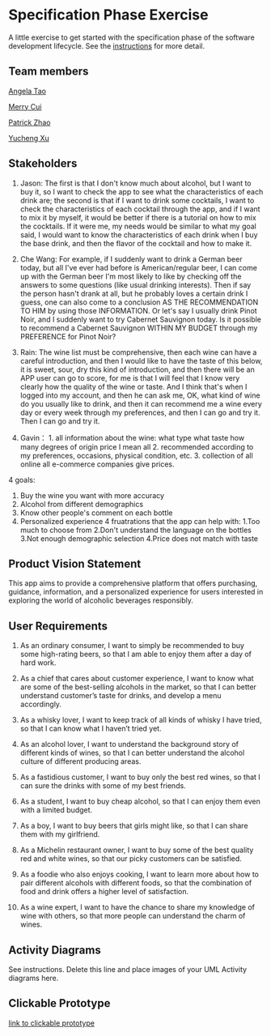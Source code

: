 # Specification Phase Exercise

A little exercise to get started with the specification phase of the software development lifecycle. See the [instructions](instructions.md) for more detail.

## Team members
[Angela Tao](https://github.com/XinranTaoAngela) 
 
[Merry Cui](https://github.com/merrylearninggithub) 
 
[Patrick Zhao](https://github.com/PatrickZhao0) 
 
[Yucheng Xu](https://github.com/yucheng-xph)

## Stakeholders

1. Jason: The first is that I don't know much about alcohol, but I want to buy it, so I want to check the app to see what the characteristics of each drink are; the second is that if I want to drink some cocktails, I want to check the characteristics of each cocktail through the app, and if I want to mix it by myself, it would be better if there is a tutorial on how to mix the cocktails. If it were me, my needs would be similar to what my goal said, I would want to know the characteristics of each drink when I buy the base drink, and then the flavor of the cocktail and how to make it.

2. Che Wang: For example, if I suddenly want to drink a German beer today, but all I've ever had before is American/regular beer, I can come up with the German beer I'm most likely to like by checking off the answers to some questions (like usual drinking interests). Then if say the person hasn't drank at all, but he probably loves a certain drink I guess, one can also come to a conclusion AS THE RECOMMENDATION TO HIM by using those INFORMATION.
Or let's say I usually drink Pinot Noir, and I suddenly want to try Cabernet Sauvignon today. Is it possible to recommend a Cabernet Sauvignon WITHIN MY BUDGET through my PREFERENCE for Pinot Noir?

3. Rain: The wine list must be comprehensive, then each wine can have a careful introduction, and then I would like to have the taste of this below, it is sweet, sour, dry this kind of introduction, and then there will be an APP user can go to score, for me is that I will feel that I know very clearly how the quality of the wine or taste. And I think that's when I logged into my account, and then he can ask me, OK, what kind of wine do you usually like to drink, and then it can recommend me a wine every day or every week through my preferences, and then I can go and try it. Then I can go and try it.

4. Gavin： 1. all information about the wine: what type what taste how many degrees of origin price I mean all 2. recommended according to my preferences, occasions, physical condition, etc. 3. collection of all online all e-commerce companies give prices.
   
4 goals:
  1. Buy the wine you want with more accuracy
  2. Alcohol from different demographics
  3. Know other people's comment on each bottle
  4. Personalized experience
4 fruatrations that the app can help with: 
  1.Too much to choose from
  2.Don't understand the language on the bottles
  3.Not enough demographic selection
  4.Price does not match with taste
## Product Vision Statement

This app aims to provide a comprehensive platform that offers purchasing, guidance, information, and a personalized experience for users interested in exploring the world of alcoholic beverages responsibly.

## User Requirements

1. As an ordinary consumer, I want to simply be recommended to buy some high-rating beers, so that I am able to enjoy them after a day of hard work.

2. As a chief that cares about customer experience, I want to know what are some of the best-selling alcohols in the market, so that I can better understand customer’s taste for drinks, and develop a menu accordingly.

3. As a whisky lover, I want to keep track of all kinds of whisky I have tried, so that I can know what I haven’t tried yet.

4. As an alcohol lover, I want to understand the background story of different kinds of wines, so that I can better understand the alcohol culture of different producing areas.

5. As a fastidious customer, I want to buy only the best red wines, so that I can sure the drinks with some of my best friends.

6. As a student, I want to buy cheap alcohol, so that I can enjoy them even with a limited budget.

7. As a boy, I want to buy beers that girls might like, so that I can share them with my girlfriend.

8. As a Michelin restaurant owner, I want to buy some of the best quality red and white wines, so that our picky customers can be satisfied.

9. As a foodie who also enjoys cooking, I want to learn more about how to pair different alcohols with different foods, so that the combination of food and drink offers a higher level of satisfaction.

10. As a wine expert, I want to have the chance to share my knowledge of wine with others, so that more people can understand the charm of wines.

## Activity Diagrams

See instructions. Delete this line and place images of your UML Activity diagrams here.

## Clickable Prototype
[link to clickable prototype](https://www.figma.com/proto/bqLkKwx4nshuJqJjizjYPx/Wine-App?type=design&node-id=87-1055&t=AXlLTbXN5sGCifKn-1&scaling=scale-down&page-id=0%3A1&starting-point-node-id=87%3A1055&mode=design)
